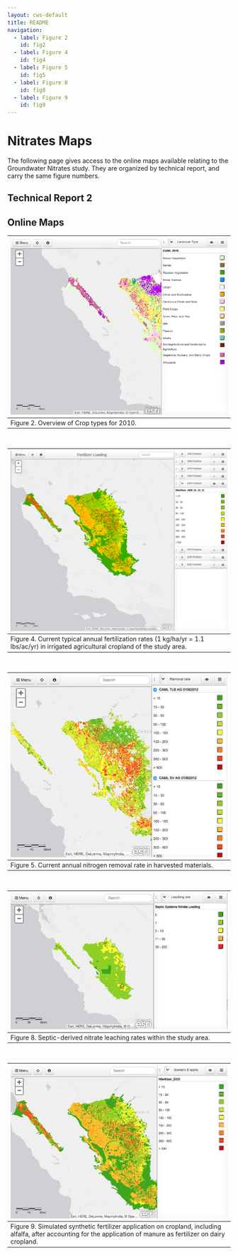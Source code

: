 ```yaml
---
layout: cws-default
title: README
navigation:
  - label: Figure 2
    id: fig2
  - label: Figure 4
    id: fig4
  - label: Figure 5
    id: fig5
  - label: Figure 8
    id: fig8
  - label: Figure 9
    id: fig9
---
```


# Nitrates Maps

The following page gives access to the online maps available relating
to the Groundwater Nitrates study.  They are organized by technical
report, and carry the same figure numbers.


## Technical Report 2

## Online Maps

| <a href="figure02.html" id="fig2"><img src="figure02.png" class="img-responsive" /></a> |
| --- |
| Figure 2. Overview of Crop types for 2010. |

<br />

| <a href="figure04.html"><img src="figure04.png" class="img-responsive" /></a> |
| --- |
| Figure 4. Current typical annual fertilization rates (1 kg/ha/yr = 1.1 lbs/ac/yr) in irrigated agricultural cropland of the study area. |

<br />

| <a href="figure05.html"><img src="figure05.png" class="img-responsive" /></a> |
| --- |
| Figure 5. Current annual nitrogen removal rate in harvested materials. |

<br />

| <a href="figure08.html"><img src="figure08.png" class="img-responsive" /></a> |
| --- |
| Figure 8. Septic-derived nitrate leaching rates within the study area. |

<br />

| <a href="figure09.html"><img src="figure09.png" class="img-responsive" /></a> |
| --- |
| Figure 9. Simulated synthetic fertilizer application on cropland, including alfalfa, after accounting for the application of manure as fertilizer on dairy cropland. |